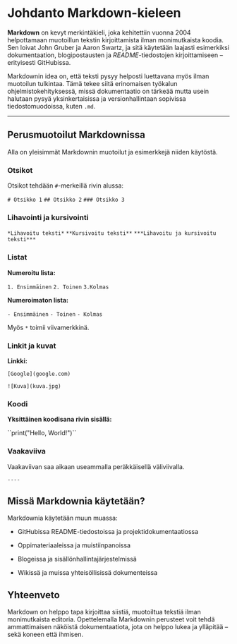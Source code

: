 # Johdanto Markdown-kieleen

**Markdown** on kevyt merkintäkieli, joka kehitettiin vuonna 2004 helpottamaan muotoillun tekstin kirjoittamista ilman monimutkaista koodia. Sen loivat John Gruber ja Aaron Swartz, ja sitä käytetään laajasti esimerkiksi dokumentaation, blogipostausten ja *README*-tiedostojen kirjoittamiseen – erityisesti GitHubissa.

Markdownin idea on, että teksti pysyy helposti luettavana myös ilman muotoilun tulkintaa. Tämä tekee siitä erinomaisen työkalun ohjelmistokehityksessä, missä dokumentaatio on tärkeää mutta usein halutaan pysyä yksinkertaisissa ja versionhallintaan sopivissa tiedostomuodoissa, kuten `.md`.

---

## Perusmuotoilut Markdownissa

Alla on yleisimmät Markdownin muotoilut ja esimerkkejä niiden käytöstä.

### Otsikot

Otsikot tehdään `#`-merkeillä rivin alussa:

``# Otsikko 1``
``## Otsikko 2``
``### Otsikko 3``


### Lihavointi ja kursivointi

``*Lihavoitu teksti*``
``**Kursivoitu teksti**``
``***Lihavoitu ja kursivoitu teksti***``


### Listat

**Numeroitu lista:**

``1. Ensimmäinen``
``2. Toinen``
``3.Kolmas``


**Numeroimaton lista:**

``- Ensimmäinen``
``- Toinen``
``- Kolmas``


Myös `*` toimii viivamerkkinä.

### Linkit ja kuvat

**Linkki:**

``[Google](google.com)``

``![Kuva](kuva.jpg)``


### Koodi

**Yksittäinen koodisana rivin sisällä:**

\``print("Hello, World!")\``

### Vaakaviiva

Vaakaviivan saa aikaan useammalla peräkkäisellä väliviivalla.

``----``

## Missä Markdownia käytetään?

Markdownia käytetään muun muassa:

- GitHubissa README-tiedostoissa ja projektidokumentaatiossa

- Oppimateriaaleissa ja muistiinpanoissa

- Blogeissa ja sisällönhallintajärjestelmissä

- Wikissä ja muissa yhteisöllisissä dokumenteissa

## Yhteenveto
Markdown on helppo tapa kirjoittaa siistiä, muotoiltua tekstiä ilman monimutkaista editoria. Opettelemalla Markdownin perusteet voit tehdä ammattimaisen näköistä dokumentaatiota, jota on helppo lukea ja ylläpitää – sekä koneen että ihmisen.